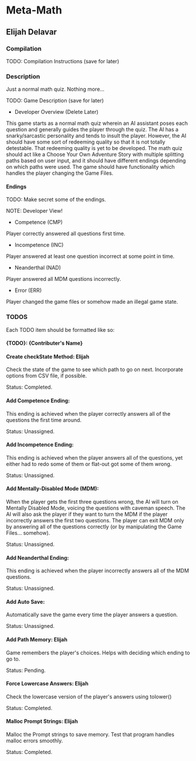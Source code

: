 # Meta-Math

## Elijah Delavar

### Compilation

TODO: Compilation Instructions (save for later)

### Description

Just a normal math quiz.  Nothing more...

TODO: Game Description (save for later)

- Developer Overview (Delete Later)

This game starts as a normal math quiz wherein an AI assistant poses each question
    and generally guides the player through the quiz.
The AI has a snarky/sarcastic personality and tends to insult the player.
However, the AI should have some sort of redeeming quality so that it is 
    not totally detestable.
That redeeming quality is yet to be developed.
The math quiz should act like a Choose Your Own Adventure Story with multiple
    splitting paths based on user input, and it should have different endings
    depending on which paths were used.
The game should have functionality which handles the player changing the Game Files.

#### Endings

TODO: Make secret some of the endings.

NOTE: Developer View!

- Competence    (CMP)

Player correctly answered all questions first time.

- Incompetence  (INC)

Player answered at least one question incorrect at some point in time.

- Neanderthal   (NAD)

Player answered all MDM questions incorrectly.

- Error         (ERR)

Player changed the game files or somehow made an illegal game state.

### TODOS

Each TODO item should be formatted like so:
#### {TODO}: {Contributer's Name}

#### Create checkState Method: Elijah

Check the state of the game to see which path to go on next.
Incorporate options from CSV file, if possible.

Status: Completed.

#### Add Competence Ending:

This ending is achieved when the player correctly answers
    all of the questions the first time around.

Status: Unassigned.

#### Add Incompetence Ending:

This ending is achieved when the player answers all of the
    questions, yet either had to redo some of them or
    flat-out got some of them wrong.

Status: Unassigned.

#### Add Mentally-Disabled Mode (MDM):

When the player gets the first three questions wrong,
    the AI will turn on Mentally Disabled Mode,
    voicing the questions with caveman speech.
The AI will also ask the player if they want to turn
    the MDM if the player incorrectly answers the first
    two questions.
The player can exit MDM only by answering all of the
    questions correctly (or by manipulating the Game
    Files... somehow).

Status: Unassigned.

#### Add Neanderthal Ending:

This ending is achieved when the player incorrectly answers
    all of the MDM questions.

Status: Unassigned.

#### Add Auto Save:

Automatically save the game every time the player answers a
    question.

Status: Unassigned.

#### Add Path Memory: Elijah

Game remembers the player's choices.
Helps with deciding which ending to go to.

Status: Pending.

#### Force Lowercase Answers: Elijah

Check the lowercase version of the player's answers using tolower()

Status: Completed.

#### Malloc Prompt Strings: Elijah

Malloc the Prompt strings to save memory.
Test that program handles malloc errors smoothly.

Status: Completed.
